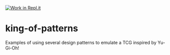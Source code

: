 [![Work in Repl.it](https://classroom.github.com/assets/work-in-replit-14baed9a392b3a25080506f3b7b6d57f295ec2978f6f33ec97e36a161684cbe9.svg)](https://classroom.github.com/online_ide?assignment_repo_id=270392&assignment_repo_type=GroupAssignmentRepo)
# king-of-patterns
Examples of using several design patterns to emulate a TCG inspired by Yu-Gi-Oh!
